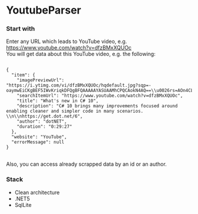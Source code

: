 # YoutubeParser
### Start with
Enter any URL which leads to YouTube video, e.g. https://www.youtube.com/watch?v=dfzBMxXQUOc <br/>
You will get data about this YouTube video, e.g. the following: <br/>
<pre>
<code>
{
  "item": {
    "imagePreviewUrl": "https://i.ytimg.com/vi/dfzBMxXQUOc/hqdefault.jpg?sqp=-oaymwEiCKgBEF5IWvKriqkDFQgBFQAAAAAYASUAAMhCPQCAokN4AQ==\\u0026rs=AOn4CLBVPll2Q7spOBSMX6d66pUu3iLUWA",
    "searchItemUrl": "https://www.youtube.com/watch?v=dfzBMxXQUOc",
    "title": "What's new in C# 10",
    "description": "C# 10 brings many improvements focused around enabling cleaner and simpler code in many scenarios. \\n\\nhttps://get.dot.net/6",
    "author": "dotNET",
    "duration": "0:29:27"
  },
  "website": "YouTube",
  "errorMessage": null
}
</code>
</pre>
Also, you can access already scrapped data by an id or an author.
### Stack
- Clean architecture
- .NET5
- SqlLite
